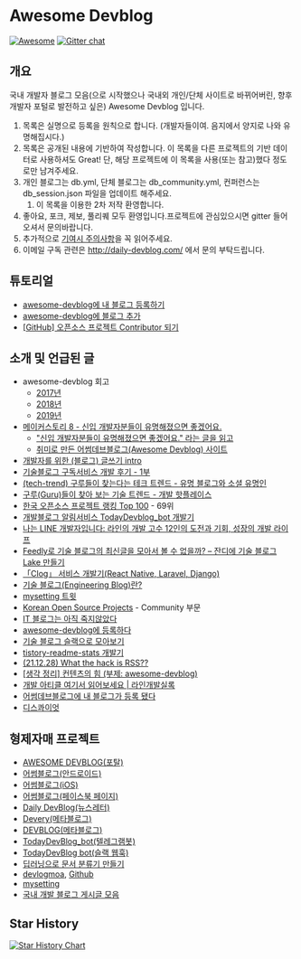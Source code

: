 # Awesome Devblog

[![Awesome](https://awesome.re/badge.svg)](https://awesome.re)
[![Gitter chat](https://badges.gitter.im/awesome-devblog/Lobby.png)](https://app.gitter.im/#/room/#awesome-devblog_Lobby:gitter.im)

## 개요

국내 개발자 블로그 모음(으로 시작했으나 국내외 개인/단체 사이트로 바뀌어버린, 향후 개발자 포털로 발전하고 싶은) Awesome Devblog 입니다.

1. 목록은 실명으로 등록을 원칙으로 합니다. (개발자들이여. 음지에서 양지로 나와 유명해집시다.)
1. 목록은 공개된 내용에 기반하여 작성합니다. 이 목록을 다른 프로젝트의 기반 데이터로 사용하셔도 Great! 단, 해당 프로젝트에 이 목록을 사용(또는 참고)했다 정도로만 남겨주세요.
1. 개인 블로그는 db.yml, 단체 블로그는 db_community.yml, 컨퍼런스는 db_session.json 파일을 업데이트 해주세요.
    1. 이 목록을 이용한 2차 저작 환영합니다.
1. 좋아요, 포크, 제보, 풀리퀘 모두 환영입니다.프로젝트에 관심있으시면 gitter 들어오셔서 문의바랍니다.
1. 추가적으로 [기여시 주의사항](CONTRIBUTING.md)을 꼭 읽어주세요.
1. 이메일 구독 관련은 http://daily-devblog.com/ 에서 문의 부탁드립니다.

## 튜토리얼

- [awesome-devblog에 내 블로그 등록하기](https://soobaaaam.tistory.com/5)
- [awesome-devblog에 블로그 추가](https://jhhwang4195.tistory.com/6)
- [[GitHub] 오픈소스 프로젝트 Contributor 되기](https://moonnight0.tistory.com/80)

## 소개 및 언급된 글

- awesome-devblog 회고
  - [2017년](https://medium.com/@sarojaba/2017년-awesome-devblog-회고-294694e0f99d)
  - [2018년](https://medium.com/@sarojaba/2018년-awesome-devblog-회고-ecf03ef16b1a)
  - [2019년](https://medium.com/@sarojaba/2019년-어썸데브블로그-회고-fabd24f64db8)
- [메이커스토리 8 - 신입 개발자분들이 유명해졌으면 좋겠어요.](https://www.disquiet.tech/post/makerstory-8)
  - ["신입 개발자분들이 유명해졌으면 좋겠어요." 라는 글을 읽고](https://www.hyojae.info/809a9321-0427-4268-8096-8415e7f33bcd)
  - [취미로 만든 어썸데브블로그(Awesome Devblog) 사이트](https://ddka.tistory.com/entry/취미로-만든-어썸데브블로그Awesome-Devblog-사이트)
- [개발자를 위한 (블로그) 글쓰기 intro](https://www.slideshare.net/zzsza/intro-102870757)
- [기술블로그 구독서비스 개발 후기 - 1부](https://taetaetae.github.io/2018/08/05/daily-dev-blog-1/)
- [(tech-trend) 구루들이 찾는다는 테크 트렌드 - 유명 블로그와 소셜 유명인](http://keen.devpools.kr/2017/08/03/tech-trend-03/)
- [구루(Guru)들이 찾아 보는 기술 트렌드 - 개발 핫플레이스](https://post.naver.com/viewer/postView.nhn?volumeNo=10941002)
- [한국 오픈소스 프로젝트 랭킹 Top 100](https://medium.com/supple/한국-오픈소스-프로젝트-top-100-739dafc082cf) - 69위
- [개발블로그 알림서비스 TodayDevblog_bot 개발기](https://miryang.dev/2019/06/22/Devblog-TelegramBot/)
- [나는 LINE 개발자입니다: 라인의 개발 고수 12인의 도전과 기회, 성장의 개발 라이프](https://books.google.co.kr/books?id=2pK0DwAAQBAJ&pg=PT141&dq=awesome+devblog&hl=ko&sa=X&ved=0ahUKEwjpodLWyePmAhU-yIsBHYzGC5wQ6AEILzAB#v=onepage&q=awesome%20devblog)
- [Feedly로 기술 블로그의 최신글을 모아서 볼 수 없을까? – 잔디에 기술 블로그 Lake 만들기](http://blog.jandi.com/ko/2020/02/11/feedly-and-jandi-blog-lake/)
- [「Clog」 서비스 개발기(React Native, Laravel, Django)](https://dev-yakuza.posstree.com/ko/clog/development-journal/)
- [기술 블로그(Engineering Blog)란?](https://www.44bits.io/ko/keyword/engineering-blog#기술-블로그-링크집)
- [mysetting 트윗](https://twitter.com/mysetting_io/status/1401730873725124613)
- [Korean Open Source Projects](https://awesomeopensource.com/projects/korean) - Community 부문
- [IT 블로그는 아직 죽지않았다](http://channy.creation.net/blog/1332)
- [awesome-devblog에 등록하다](https://blog.naver.com/phg98/221376382192)
- [기술 블로그 슬랙으로 모아보기](https://donghh0221.tistory.com/14)
- [tistory-readme-stats 개발기](https://formason.tistory.com/22)
- [(21.12.28) What the hack is RSS??](https://spookyjelly.tistory.com/69)
- [[생각 정리] 컨텐츠의 힘 (부제: awesome-devblog)](https://csj000714.tistory.com/564)
- [개발 아티클 여기서 읽어보세요 | 라인개발실록](https://youtu.be/YFdHEbuSWMU?t=246)
- [어썸데브블로그에 내 블로그가 등록 됐다](https://su-mmer.tistory.com/106)
- [디스콰이엇](https://disquiet.io/product/%EC%96%B4%EC%8D%B8%EB%8D%B0%EB%B8%8C%EB%B8%94%EB%A1%9C%EA%B7%B8)

## 형제자매 프로젝트

- [AWESOME DEVBLOG(포탈)](https://awesome-devblog.netlify.app/)
- [어썸블로그(안드로이드)](https://play.google.com/store/apps/details?id=blogs.awesome.android.awesome_blogs_flutter)
- [어썸블로그(iOS)](https://apps.apple.com/kr/app/id1557176134)
- [어썸블로그(페이스북 페이지)](https://www.facebook.com/awesomeblogs/)
- [Daily DevBlog(뉴스레터)](http://daily-devblog.com/)
- [Devery(메타블로그)](https://devery.ssunm.app)
- [DEVBLOG(메타블로그)](http://devblog.selfhow.com/)
- [TodayDevBlog_bot(텔레그램봇)](https://t.me/TodayDevblog_bot)
- [TodayDevBlog bot(슬랙 웹훅)](https://github.com/techinpark/today-devblog-bot)
- [딥러닝으로 문서 분류기 만들기](https://nero.devstory.co.kr/post/pj-devblog-classifier/)
- [devlogmoa](http://devlogmoa.shop/), [Github](https://github.com/monkeyDugi/dev_log_moa)
- [mysetting](https://mysetting.io/posts/trending/all)
- [국내 개발 블로그 게시글 모음](https://korea-dev-list.github.io/)

## Star History

[![Star History Chart](https://api.star-history.com/svg?repos=awesome-devblog/awesome-devblog&type=Date)](https://star-history.com/#awesome-devblog/awesome-devblog&Date)
